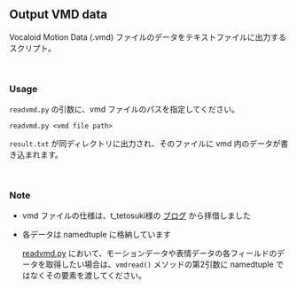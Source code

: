 ## Output VMD data
Vocaloid Motion Data (.vmd) ファイルのデータをテキストファイルに出力するスクリプト。

<br>

### Usage
`readvmd.py` の引数に、vmd ファイルのパスを指定してください。

```bash:
readvmd.py <vmd file path>
```

`result.txt` が同ディレクトリに出力され、そのファイルに vmd 内のデータが書き込まれます。

<br>

### Note
- vmd ファイルの仕様は、t_tetosuki様の [ブログ](https://blog.goo.ne.jp/torisu_tetosuki/e/bc9f1c4d597341b394bd02b64597499d) から拝借しました

- 各データは namedtuple に格納しています

    [readvmd.py](readvmd.py) において、モーションデータや表情データの各フィールドのデータを取得したい場合は、`vmdread()` メソッドの第2引数に namedtuple ではなくその要素を渡してください。